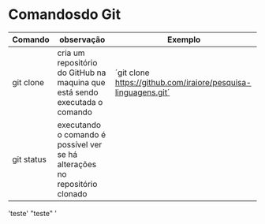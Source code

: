 # Comandosdo Git

Comando | observação | Exemplo
---|---|---
git clone| cria um repositório do GitHub na maquina que está sendo executada o comando|´git clone https://github.com/iraiore/pesquisa-linguagens.git´
git status | executando o comando é possível ver se há alterações no repositório clonado
'teste'
"teste"
'